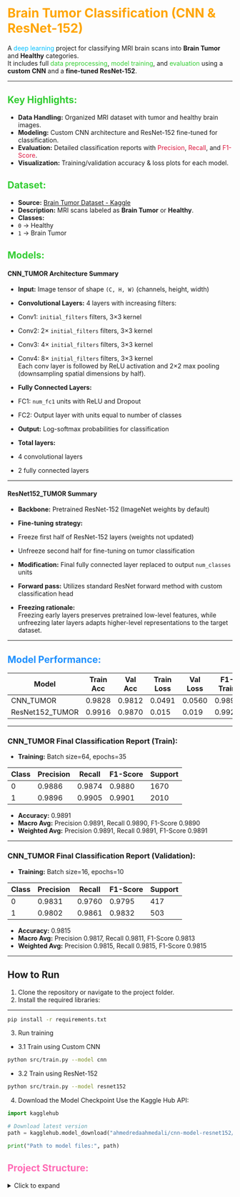 # <span style="color:#FFA500;"> Brain Tumor Classification (CNN & ResNet-152)</span>

A <span style="color:#00BFFF;">deep learning</span> project for classifying MRI brain scans into **Brain Tumor** and **Healthy** categories.  
It includes full <span style="color:#32CD32;">data preprocessing</span>, <span style="color:#32CD32;">model training</span>, and <span style="color:#32CD32;">evaluation</span> using a **custom CNN** and a **fine-tuned ResNet-152**.

---

## <span style="color:#32CD32;"> Key Highlights:</span>  
-  **Data Handling:** Organized MRI dataset with tumor and healthy brain images.  
-  **Modeling:** Custom CNN architecture and ResNet-152 fine-tuned for classification.  
-  **Evaluation:** Detailed classification reports with <span style="color:#DC143C;">Precision</span>, <span style="color:#DC143C;">Recall</span>, and <span style="color:#DC143C;">F1-Score</span>.  
-  **Visualization:** Training/validation accuracy & loss plots for each model.

## <span style="color:#32CD32;"> Dataset:</span>  
-  **Source:** [Brain Tumor Dataset - Kaggle](https://www.kaggle.com/datasets/preetviradiya/brian-tumor-dataset)  
-  **Description:** MRI scans labeled as **Brain Tumor** or **Healthy**.  
-  **Classes:**  
  - `0` → Healthy  
  - `1` → Brain Tumor

## <span style="color:#32CD32;"> Models:</span>  

#### CNN_TUMOR Architecture Summary

-  **Input:** Image tensor of shape `(C, H, W)` (channels, height, width)

-  **Convolutional Layers:** 4 layers with increasing filters:
  - Conv1: `initial_filters` filters, 3×3 kernel
  - Conv2: 2× `initial_filters` filters, 3×3 kernel
  - Conv3: 4× `initial_filters` filters, 3×3 kernel
  - Conv4: 8× `initial_filters` filters, 3×3 kernel  
Each conv layer is followed by ReLU activation and 2×2 max pooling (downsampling spatial dimensions by half).

-  **Fully Connected Layers:**
  - FC1: `num_fc1` units with ReLU and Dropout
  - FC2: Output layer with units equal to number of classes

-  **Output:** Log-softmax probabilities for classification

-  **Total layers:**
  - 4 convolutional layers
  - 2 fully connected layers

---

#### ResNet152_TUMOR Summary

-  **Backbone:** Pretrained ResNet-152 (ImageNet weights by default)

-  **Fine-tuning strategy:**
  - Freeze first half of ResNet-152 layers (weights not updated)
  - Unfreeze second half for fine-tuning on tumor classification

-  **Modification:** Final fully connected layer replaced to output `num_classes` units

-  **Forward pass:** Utilizes standard ResNet forward method with custom classification head

-  **Freezing rationale:**  
  Freezing early layers preserves pretrained low-level features, while unfreezing later layers adapts higher-level representations to the target dataset.

---

## <span style="color:#1E90FF;"> Model Performance:</span>  

| Model           | Train Acc | Val Acc | Train Loss | Val Loss | F1-Train | F1-Val |
|-----------------|-----------|---------|------------|----------|----------|--------|
| CNN_TUMOR       | 0.9828    | 0.9812  | 0.0491     | 0.0560   | 0.9891   | 0.9815 |
| ResNet152_TUMOR | 0.9916    | 0.9870  | 0.015      | 0.019    | 0.9923   | 0.9880 |


---

### CNN_TUMOR Final Classification Report (Train):
 -  **Training:** Batch size=64, epochs=35

| Class | Precision | Recall | F1-Score | Support |
|-------|-----------|--------|----------|---------|
| 0     | 0.9886    | 0.9874 | 0.9880   | 1670    |
| 1     | 0.9896    | 0.9905 | 0.9901   | 2010    |

- **Accuracy:** 0.9891  
- **Macro Avg:** Precision 0.9891, Recall 0.9890, F1-Score 0.9890  
- **Weighted Avg:** Precision 0.9891, Recall 0.9891, F1-Score 0.9891  

---

### CNN_TUMOR Final Classification Report (Validation):
-  **Training:** Batch size=16, epochs=10

| Class | Precision | Recall | F1-Score | Support |
|-------|-----------|--------|----------|---------|
| 0     | 0.9831    | 0.9760 | 0.9795   | 417     |
| 1     | 0.9802    | 0.9861 | 0.9832   | 503     |

- **Accuracy:** 0.9815  
- **Macro Avg:** Precision 0.9817, Recall 0.9811, F1-Score 0.9813  
- **Weighted Avg:** Precision 0.9815, Recall 0.9815, F1-Score 0.9815 
---


##  How to Run
1. Clone the repository or navigate to the project folder.  
2. Install the required libraries:  
---
```bash
pip install -r requirements.txt
```
3. Run training

- 3.1 Train using Custom CNN
```bash
python src/train.py --model cnn
```
- 3.2 Train using ResNet-152
```bash
python src/train.py --model resnet152
```
4. Download the Model Checkpoint
Use the Kaggle Hub API:
```python
import kagglehub

# Download latest version
path = kagglehub.model_download("ahmedredaahmedali/cnn-model-resnet152/pyTorch/default")

print("Path to model files:", path)

```

## <span style="color:#FF69B4;"> Project Structure:</span>

<details>
<summary> Click to expand</summary>

```bash
Brain Tumor Classification/
├── Data/                                   # Dataset folder
│   └── Brain Tumor Data Set/
│       ├── Brain Tumor/
│       └── Healthy/
│
├── models/                                 # Saved trained models
│   ├── CNN_TUMOR.pth
│   └── ResNet152_TUMOR.pth
│
├── requirments/                            # Project dependencies
│   └── requirements.txt
│
├── results/                                # Output per model
│   ├── CNN_TUMOR/
│   │   ├── accuracy.png
│   │   ├── loss.png
│   │   ├── history.json
│   │   └── classification_report.txt
│   └── ResNet152_TUMOR/
│       ├── accuracy.png
│       ├── loss.png
│       ├── history.json
│       └── classification_report.txt
│
├── src/                                    # Core codebase
│   ├── config.py
│   ├── custom_data.py
│   ├── eval_and_plots.py
│   ├── load_dataset.py
│   ├── models.py
│   └── train.py
│
└── README.md




